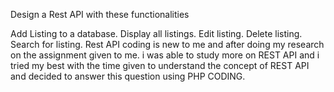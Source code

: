Design a Rest API with these functionalities

  Add Listing to a database.
  Display all listings.
  Edit listing.
  Delete listing.
  Search for listing.
Rest API coding is new to me and after doing my research on the assignment given to me. i was able to study more on REST API and i tried my best with the time given to understand the concept of REST API and decided to answer this question using PHP CODING.
